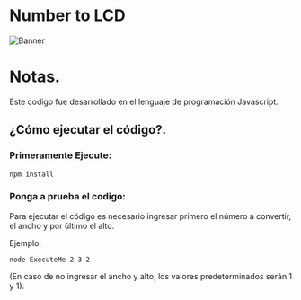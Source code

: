 # Number to LCD

![Banner](img/number.png)

# Notas.

Este codigo fue desarrollado en el lenguaje de programación Javascript.

## ¿Cómo ejecutar el código?.

### Primeramente Ejecute:
```
npm install 
```
### Ponga a prueba el codigo:
Para ejecutar el código es necesario ingresar primero el número a convertir, el ancho y por último el alto.

Ejemplo:
```
node ExecuteMe 2 3 2
```
(En caso de no ingresar el ancho y alto, los valores predeterminados serán 1 y 1).
